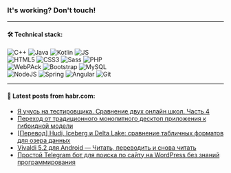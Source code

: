 ### It's working? Don't touch!

---

#### 🛠️ Technical stack:

![C++](https://img.shields.io/badge/C++-informational?logo=c%2B%2B&style=flat&logoColor=white&color=9C033A)
![Java](https://img.shields.io/badge/Java-informational?logo=java&style=flat&logoColor=white&color=007396)
![Kotlin](https://img.shields.io/badge/Kotlin-informational?logo=Kotlin&style=flat&logoColor=white&color=0095D5)
![JS](https://img.shields.io/badge/JS-informational?logo=javaScript&style=flat&logoColor=black&color=F7Df1E) <br>
![HTML5](https://img.shields.io/badge/HTML5-informational?logo=html5&style=flat&logoColor=white&color=E34F26)
![CSS3](https://img.shields.io/badge/CSS3-informational?logo=css3&style=flat&logoColor=white&color=157286)
![Sass](https://img.shields.io/badge/Saas-informational?logo=sass&style=flat&logoColor=white&color=hotpink)
![PHP](https://img.shields.io/badge/PHP-informational?logo=php&style=flat&logoColor=white&color=777BB4) <br>
![WebPAck](https://img.shields.io/badge/WebPack-informational?logo=webPack&style=flat&logoColor=white&color=FF6F00)
![Bootstrap](https://img.shields.io/badge/Bootstrap-informational?logo=Bootstrap&style=flat&logoColor=white&color=7952B3)
![MySQL](https://img.shields.io/badge/MySQL-informational?logo=MySQL&style=flat&logoColor=white&color=00f) <br>
![NodeJS](https://img.shields.io/badge/NodeJS-informational?logo=node.js&style=flat&logoColor=white&color=43853D)
![Spring](https://img.shields.io/badge/Spring-informational?logo=Spring&style=flat&logoColor=white&color=0A9EDC)
![Angular](https://img.shields.io/badge/Vue-informational?logo=vue.js&style=flat&logoColor=white&color=red)
![Git](https://img.shields.io/badge/Git-informational?logo=git&style=flat&logoColor=white&color=darkorange)

___

#### 💬 Latest posts from habr.com:

<!-- BLOG-POST-LIST:START -->
- [Я учусь на тестировщика. Сравнение двух онлайн школ. Часть 4](https://habr.com/ru/post/659409/?utm_source=habrahabr&utm_medium=rss&utm_campaign=659409)
- [Переход от традиционного монолитного десктоп приложения к гибридной модели](https://habr.com/ru/post/659357/?utm_source=habrahabr&utm_medium=rss&utm_campaign=659357)
- [[Перевод] Hudi, Iceberg и Delta Lake: сравнение табличных форматов для озера данных](https://habr.com/ru/post/658563/?utm_source=habrahabr&utm_medium=rss&utm_campaign=658563)
- [Vivaldi 5.2 для Android — Читать, переводить и снова читать](https://habr.com/ru/post/659299/?utm_source=habrahabr&utm_medium=rss&utm_campaign=659299)
- [Простой Telegram бот для поиска по сайту на WordPress без знаний программирования](https://habr.com/ru/post/659329/?utm_source=habrahabr&utm_medium=rss&utm_campaign=659329)
<!-- BLOG-POST-LIST:END -->
